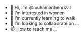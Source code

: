 - 👋 Hi, I’m @muhamadhenrizal
- 👀 I’m interested in women
- 🌱 I’m currently learning to walk
- 💞️ I’m looking to collaborate on ...
- 📫 How to reach me ...

<!---
muhamadhenrizal/muhamadhenrizal is a ✨ special ✨ repository because its `README.md` (this file) appears on your GitHub profile.
You can click the Preview link to take a look at your changes.
--->
